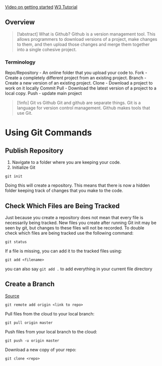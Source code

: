 [Video on getting started](https://youtu.be/RGOj5yH7evk)
[W3 Tutorial](https://www.w3schools.com/git/git_new_files.asp?remote=github)
## Overview

> [!abstract] What is Github?
> Github is a version management tool. This allows programmers to download versions of a project, make changes to them, and then upload those changes and merge them together into a single cohesive project.

### Terminology
Repo/Repository - An online folder that you upload your code to.
Fork - Create a completely different project from an existing project.
Branch - Create a new version of an existing project.
Clone - Download a project to work on it locally
Commit
Pull - Download the latest version of a project to a local copy.
Push - update main project

> [!info] Git vs Github
> Git and github are separate things. Git is a language for version control management. Github makes tools that use Git.

# Using Git Commands

## Publish Repository
1. Navigate to a folder where you are keeping your code.
2. Initialize Git
```git
git init
```
Doing this will create a repository. This means that there is now a hidden folder keeping track of changes that you make to the code.
## Check Which Files are Being Tracked
Just because you create a repository does not mean that every file is necessarily being tracked. New files you create after running Git init may be seen by git, but changes to these files will not be recorded. To double check which files are being tracked use the following command:
```git
git status
```
If a file is missing, you can add it to the tracked files using:
```git
git add <filename>
```

you can also say `git add .` to add everything in your current file directory
## Create a Branch
[Source](https://akrabat.com/the-beginners-guide-to-contributing-to-a-github-project/)

```git
git remote add origin <link to repo>
```

Pull files from the cloud to your local branch:
```git
git pull origin master
```

Push files from your local branch to the cloud:
```
git push -u origin master
```

Download a new copy of your repo:
```git
git clone <repo>
```

